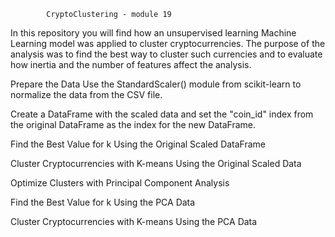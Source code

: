             CryptoClustering - module 19

In this repository you will find how an unsupervised learning Machine Learning model was applied to cluster cryptocurrencies. The purpose of the analysis was to find the best way to cluster such currencies and to evaluate how inertia and the number of features affect the analysis.

Prepare the Data
Use the StandardScaler() module from scikit-learn to normalize the data from the CSV file.

Create a DataFrame with the scaled data and set the "coin_id" index from the original DataFrame as the index for the new DataFrame.

Find the Best Value for k Using the Original Scaled DataFrame

Cluster Cryptocurrencies with K-means Using the Original Scaled Data

Optimize Clusters with Principal Component Analysis

Find the Best Value for k Using the PCA Data

Cluster Cryptocurrencies with K-means Using the PCA Data
